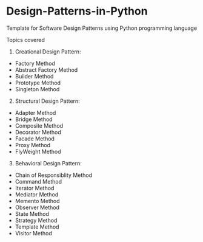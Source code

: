 # Design-Patterns-in-Python

Template for Software Design Patterns using Python programming language

Topics covered

1. Creational Design Pattern:
- Factory Method
- Abstract Factory Method
- Builder Method
- Prototype Method
- Singleton Method

2. Structural Design Pattern:
- Adapter Method
- Bridge Method
- Composite Method
- Decorator Method
- Facade Method
- Proxy Method
- FlyWeight Method

3. Behavioral Design Pattern:
- Chain of Responsiblity Method
- Command Method
- Iterator Method
- Mediator Method
- Memento Method
- Observer Method
- State Method
- Strategy Method
- Template Method
- Visitor Method

